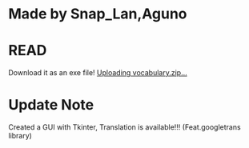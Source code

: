 # Made by Snap_Lan,Aguno
# READ

Download it as an exe file! [Uploading vocabulary.zip…]()

# Update Note

Created a GUI with Tkinter, 
Translation is available!!! (Feat.googletrans library)

